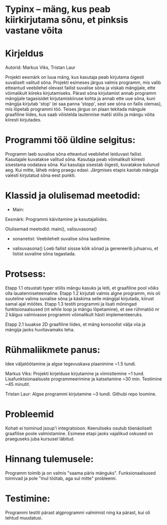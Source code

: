 # Typinx – mäng, kus peab kiirkirjutama sõnu, et pinksis vastane võita

# Kirjeldus
Autorid: Markus Viks, Tristan Laur

Projekti eesmärk on luua mäng, kus kasutaja peab kirjutama õigesti suvaliselt valitud sõna. Projekti esimeses järgus valmis programm, mis valib etteantud veebilehel olevast
failist suvalise sõna ja viskab mängijale, ette võimalikult kiireks kirjutamiseks. Pärast sõna kirjutamist annab programm mängijale tagasisidet kirjutamiskiiruse kohta ja annab ette uue
sõna, kuni mängija kirjutab 'stop' (ei saa panna 'stopp', sest see sõna on failis olemas), mis lõpetab programmi töö. Teises järgus on plaan tekitada mängule graafiline liides, kus saab võistelda lautennise matši stiilis ja mängu võita kiiresti kirjutades.

# Programmi töö üldine selgitus:

Programm laeb suvalise sõna etteantud veebilehel leiduvast failist.
Kasutajale kuvatakse valitud sõna.
Kasutaja peab võimalikult kiiresti sisestama oodatava sõna.
Kui kasutaja sisestab õigesti, kuvatakse kulunud aeg. Kui mitte, läheb mäng praegu edasi. Järgmises etapis kaotab mängija valesti kirjutatud sõna eest punkti.


# Klassid ja olulisemad meetodid:
- Main:

Eesmärk: Programmi käivitamine ja kasutajaliides.

Olulisemad meetodid: main(), valisuvasona()

- sonanetist:
    Veebilehelt suvalise sõna laadimine.
  
- valisuvasona()
    Loeb failist sissse kõik sõnad ja genereerib juhuarvu, et listist suvaline sõna tagastada.


# Protsess:

Etapp 1.1 otsustati typer stiilis mängu kasuks ja leiti, et graafiline pool võiks olla lauatenniseteemaline.
Etapp 1.2 kirjutati valmis algne programm, mis oli suuteline valima suvalise sõna ja käskima selle mängijal kirjutada, kiirust samal ajal mõõtes.
Etapp 1.3 testiti programmi ja lisati mõningad funktsionaalsused (nt while loop ja mängu lõpetamine), et see rühmatöö nr 2 käigus valmivasse programmi võimalikult hästi implementeeruks.

Etapp 2.1 luuakse 2D graafiline liides, et mäng konsoolist välja viia ja mängija jaoks huvitavamaks teha.


# Rühmaliikmete panus:
Idee väljatöötamine ja algse tegevuskava plaanimine ~1.5 tundi.

Markus Viks:
Projekti kirjelduse kirjutamine ja viimistlemine ~1 tund.
Lisafunktsionaalsuste programmeerimine ja katsetamine ~30 min.
Testimine ~45 minutit.

Tristan Laur:
Algse programmi kirjutamine ~3 tundi.
Githubi repo loomine.

# Probleemid
Kohati ei toiminud jsoup'i integratsioon.
Keeruliseks osutub tõenäoliselt graafilise poole valmistamine. Esimese etapi jaoks vajalikud oskused on praeguseks juba kursusel läbitud.


# Hinnang tulemusele:
Programm toimib ja on valmis "saama päris mänguks". Funksionaalsused toimivad ja pole "mul töötab, aga sul mitte" probleemi.

# Testimine:
Programmi testiti pärast algprogrammi valmimist ning ka pärast, kui oli tehtud muudatusi.

